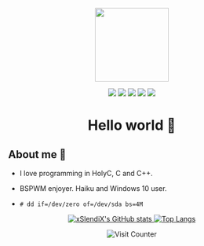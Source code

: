 <p align="center">
  <img src="https://media0.giphy.com/media/7Z49eulwv4aGY35RaD/giphy.gif" width=150px>
</p>
<p align="center">
  <a href="https://git.xslendi.xyz/slendi"><img src="https://img.shields.io/badge/CGit-green?logo=git&logoColor=white"></a>
  <a href="https://xslendi.xyz"><img src="https://img.shields.io/badge/Website-red?logo=googleearth&logoColor=white"></a>
  <a href="https://twitter.com/xslendix"><img src="https://img.shields.io/badge/Twitter-blue?logo=twitter&logoColor=white"></a>
  <a href="https://www.youtube.com/channel/UCRvC3F4FA2tgXyOVxhMAMxw"><img src="https://img.shields.io/badge/Youtube-red?logo=youtube&logoColor=white"></a>
  <a href="https://ko-fi.com/S6S6JF4HK"><img src="https://img.shields.io/badge/KoFi-blue?logo=kofi&logoColor=white"></a>

<h1 align="center">Hello world 👋</h1>

## About me 🤖

* I love programming in HolyC, C and C++.

* BSPWM enjoyer. Haiku and Windows 10 user.

* `# dd if=/dev/zero of=/dev/sda bs=4M`

<p align="center">
  <a href="https://github.com/anuraghazra/github-readme-stats">
    <img alt="xSlendiX's GitHub stats" src="https://github-readme-stats.vercel.app/api?username=xSlendiX">
  </a>
  <a href="https://github.com/anuraghazra/github-readme-stats">
    <img alt="Top Langs" src="https://github-readme-stats.vercel.app/api/top-langs/?username=xslendix&layout=compact">
  </a>
</p>

<p align="center">
<img alt="Visit Counter" src="[https://github-readme-stats.vercel.app/api/top-langs/?username=xslendix&layout=compact](https://count.getloli.com/get/@xslendix?theme=gelbooru)">
</p>
